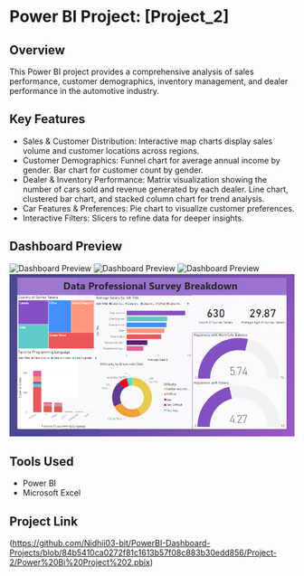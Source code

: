 # Power BI Project: [Project_2]
## Overview
This Power BI project provides a comprehensive analysis of sales performance, customer demographics, inventory management, and dealer performance in the automotive industry.

## Key Features
- Sales & Customer Distribution: Interactive map charts display sales volume and customer locations across regions.
- Customer Demographics:
Funnel chart for average annual income by gender.
Bar chart for customer count by gender.
- Dealer & Inventory Performance:
Matrix visualization showing the number of cars sold and revenue generated by each dealer.
Line chart, clustered bar chart, and stacked column chart for trend analysis.
- Car Features & Preferences: Pie chart to visualize customer preferences.
- Interactive Filters: Slicers to refine data for deeper insights.

## Dashboard Preview  
![Dashboard Preview]([dashboard_preview.png](https://github.com/Nidhii03-bit/PowerBI-Dashboard-Projects/blob/f48d5754ebd0b86a72e25153b1837b249c798e32/Project-2/sales_dashboard.png))
![Dashboard Preview]([dashboard_preview.png](https://github.com/Nidhii03-bit/PowerBI-Dashboard-Projects/blob/597b678537e0dec9d912f499cacd53e604635d89/Project-2/inventory_and_dealer_performance.png))
![Dashboard Preview]([dashboard_preview.png](https://github.com/Nidhii03-bit/PowerBI-Dashboard-Projects/blob/59c100226a010c906050fd52697729bc921e7624/Project-2/customer_demographics.png))
![Dashboard Preview](dashboard_preview.png)

## Tools Used
- Power BI  
- Microsoft Excel  
  
## Project Link
(https://github.com/Nidhii03-bit/PowerBI-Dashboard-Projects/blob/84b5410ca0272f81c1613b57f08c883b30edd856/Project-2/Power%20Bi%20Project%202.pbix)
